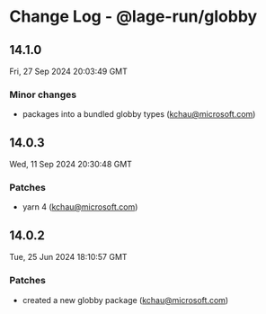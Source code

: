 # Change Log - @lage-run/globby

<!-- This log was last generated on Fri, 27 Sep 2024 20:03:49 GMT and should not be manually modified. -->

<!-- Start content -->

## 14.1.0

Fri, 27 Sep 2024 20:03:49 GMT

### Minor changes

- packages into a bundled globby types (kchau@microsoft.com)

## 14.0.3

Wed, 11 Sep 2024 20:30:48 GMT

### Patches

- yarn 4 (kchau@microsoft.com)

## 14.0.2

Tue, 25 Jun 2024 18:10:57 GMT

### Patches

- created a new globby package (kchau@microsoft.com)
